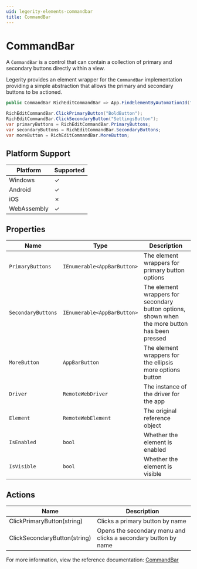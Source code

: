 ```yaml
---
uid: legerity-elements-commandbar
title: CommandBar
---
```


# CommandBar

A `CommandBar` is a control that can contain a collection of primary and secondary buttons directly within a view.

Legerity provides an element wrapper for the `CommandBar` implementation providing a simple abstraction that allows the primary and secondary buttons to be actioned.

```csharp
public CommandBar RichEditCommandBar => App.FindElementByAutomationId("RichEditCommandBar");

RichEditCommandBar.ClickPrimaryButton("BoldButton");
RichEditCommandBar.ClickSecondaryButton("SettingsButton");
var primaryButtons = RichEditCommandBar.PrimaryButtons;
var secondaryButtons = RichEditCommandBar.SecondaryButtons;
var moreButton = RichEditCommandBar.MoreButton;
```

## Platform Support

| Platform | Supported |
|-|-|
| Windows | &check; |
| Android | &check; |
| iOS | &cross; |
| WebAssembly | &check; |

## Properties

| Name | Type | Description |
|-|-|-|
| `PrimaryButtons` | `IEnumerable<AppBarButton>` | The element wrappers for primary button options |
| `SecondaryButtons` | `IEnumerable<AppBarButton>` | The element wrappers for secondary button options, shown when the more button has been pressed |
| `MoreButton` | `AppBarButton` | The element wrappers for the ellipsis more options button |
| `Driver` | `RemoteWebDriver` | The instance of the driver for the app |
| `Element` | `RemoteWebElement` | The original reference object |
| `IsEnabled` | `bool` | Whether the element is enabled |
| `IsVisible` | `bool` | Whether the element is visible |

## Actions

| Name | Description |
|-|-|
| ClickPrimaryButton(string) | Clicks a primary button by name |
| ClickSecondaryButton(string) | Opens the secondary menu and clicks a secondary button by name |

For more information, view the reference documentation: [CommandBar](xref:Legerity.Uno.Elements.CommandBar)
